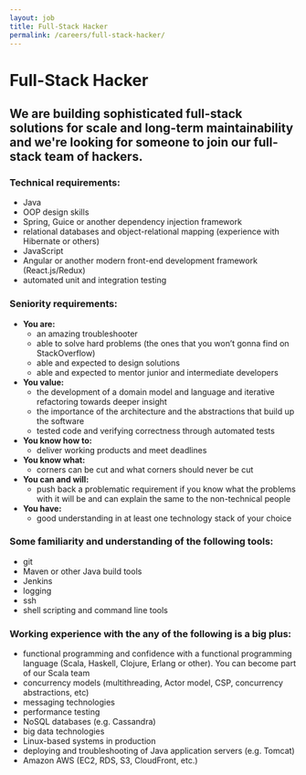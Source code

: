 ```yaml
---
layout: job
title: Full-Stack Hacker
permalink: /careers/full-stack-hacker/
---
```


# Full-Stack Hacker

## We are building sophisticated full-stack solutions for scale and long-term maintainability and we're looking for someone to join our full-stack team of hackers.

### Technical requirements:

* Java
* OOP design skills
* Spring, Guice or another dependency injection framework
* relational databases and object-relational mapping (experience with Hibernate or others)
* JavaScript
* Angular or another modern front-end development framework (React.js/Redux)
* automated unit and integration testing

### Seniority requirements:

* **You are:**
  * an amazing troubleshooter
  * able to solve hard problems (the ones that you won’t gonna find on StackOverflow)
  * able and expected to design solutions
  * able and expected to mentor junior and intermediate developers
* **You value:**
  * the development of a domain model and language and iterative refactoring towards deeper insight
  * the importance of the architecture and the abstractions that build up the software
  * tested code and verifying correctness through automated tests
* **You know how to:**
  * deliver working products and meet deadlines
* **You know what:**
  * corners can be cut and what corners should never be cut
* **You can and will:**
  * push back a problematic requirement if you know what the problems with it will be and can explain the same to the non-technical people
* **You have:**
  * good understanding in at least one technology stack of your choice

### Some familiarity and understanding of the following tools:

* git
* Maven or other Java build tools
* Jenkins
* logging
* ssh
* shell scripting and command line tools

### Working experience with the any of the following is a big plus:

* functional programming and confidence with a functional programming language (Scala, Haskell, Clojure, Erlang or other). You can become part of our Scala team
* concurrency models (multithreading, Actor model, CSP, concurrency abstractions, etc)
* messaging technologies
* performance testing
* NoSQL databases (e.g. Cassandra)
* big data technologies
* Linux-based systems in production
* deploying and troubleshooting of Java application servers (e.g. Tomcat)
* Amazon AWS (EC2, RDS, S3, CloudFront, etc.)
